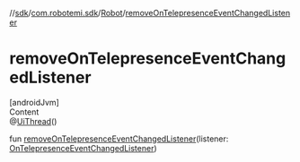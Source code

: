//[sdk](../../../index.md)/[com.robotemi.sdk](../index.md)/[Robot](index.md)/[removeOnTelepresenceEventChangedListener](remove-on-telepresence-event-changed-listener.md)



# removeOnTelepresenceEventChangedListener  
[androidJvm]  
Content  
@[UiThread](https://developer.android.com/reference/kotlin/androidx/annotation/UiThread.html)()  
  
fun [removeOnTelepresenceEventChangedListener](remove-on-telepresence-event-changed-listener.md)(listener: [OnTelepresenceEventChangedListener](../../com.robotemi.sdk.listeners/-on-telepresence-event-changed-listener/index.md))  



